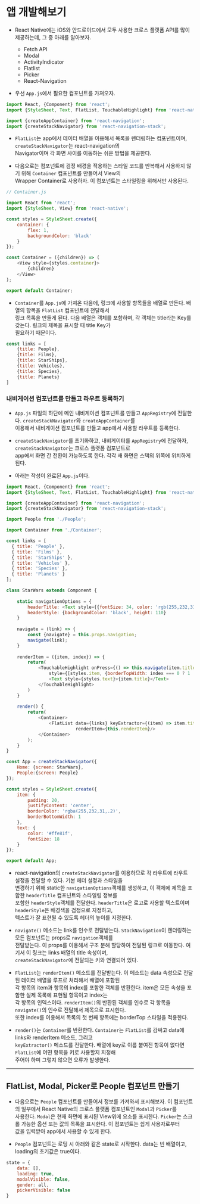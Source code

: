 <h1>앱 개발해보기</h1>

* React Native에는 iOS와 안드로이드에서 모두 사용한 크로스 플랫폼 API를 많이 제공하는데, 그 중 아래를 알아보자.
  * Fetch API
  * Modal
  * ActivityIndicator
  * Flatlist
  * Picker
  * React-Navigation

* 우선 `App.js`에서 필요한 컴포넌트를 가져오자.
```js
import React, {Component} from 'react';
import {StyleSheet, Text, FlatList, TouchableHighlight} from 'react-native';

import {createAppContainer} from 'react-navigation';
import {createStackNavigator} from 'react-navigation-stack';
```
* `FlatList`는 app에서 데이터 배열을 이용해서 목록을 렌더링하는 컴포넌트이며, `createStackNavigator`는 react-navigation의   
  Navigator이며 각 화면 사이를 이동하는 쉬운 방법을 제공한다.

* 다음으로는 컴포넌트에 검정 배경을 적용하는 스타일 코드를 반복해서 사용하지 않기 위해 `Container` 컴포넌트를 만들어서 View의   
  Wrapper Container로 사용하자. 이 컴포넌트는 스타일링을 위해서만 사용된다.

```js
// Container.js

import React from 'react';
import {StyleSheet, View} from 'react-native';

const styles = StyleSheet.create({
    container: {
        flex: 1,
        backgroundColor: 'black'
    }
});

const Container = ({children}) => (
    <View style={styles.container}>
        {children}
    </View>
);

export default Container;
```

* `Container`를 `App.js`에 가져온 다음에, 링크에 사용할 항목들을 배열로 만든다. 배열의 항목을 `FlatList` 컴포넌트에 전달해서   
  링크 목록을 만들게 된다. 다음 배열은 객체를 포함하며, 각 객체는 title라는 Key를 갖는다. 링크의 제목을 표시할 때 title Key가   
  필요하기 때문이다.
```js
const links = [
    {title: People},
    {title: Films},
    {title: StarShips},
    {title: Vehicles},
    {title: Species},
    {title: Planets}
]
```

<h3>내비게이션 컴포넌트를 만들고 라우트 등록하기</h3>

* `App.js` 파일의 하단에 메인 내비게이션 컴포넌트를 만들고 `AppRegistry`에 전달한다. `createStackNavigator`와 `createAppContainer`를   
  이용해서 내비게이션 컴포넌트를 만들고 app에서 사용할 라우트를 등록한다.
* `createStackNavigator`를 초기화하고, 내비게이터를 `AppRegistry`에 전달하자, `createStackNavigator`는 크로스 플랫폼 컴포넌트로   
  app에서 화면 간 전환이 가능하도록 한다. 각각 새 화면은 스택의 위쪽에 위치하게 된다.

* 아래는 작성이 완료된 `App.js`이다.
```js
import React, {Component} from 'react';
import {StyleSheet, Text, FlatList, TouchableHighlight} from 'react-native';

import {createAppContainer} from 'react-navigation';
import {createStackNavigator} from 'react-navigation-stack';

import People from './People';

import Container from './Container';

const links = [
  { title: 'People' },
  { title: 'Films' },
  { title: 'StarShips' },
  { title: 'Vehicles' },
  { title: 'Species' },
  { title: 'Planets' }
];

class StarWars extends Component {
    
    static navigationOptions = {
        headerTitle: <Text style={{fontSize: 34, color: 'rgb(255,232,31)'}}>StarWars</Text>,
        headerStyle: {backgroundColor: 'black', height: 110}
    }
    
    navigate = (link) => {
        const {navigate} = this.props.navigation;
        navigate(link);
    }
    
    renderItem = ({item, index}) => {
        return(
            <TouchableHighlight onPress={() => this.navigate(item.title)}
                style={[styles.item, {borderTopWidth: index === 0 ? 1 : null}]} >
                <Text style={styles.text}>{item.title}</Text>
            </TouchableHighlight>               
        )
    }
    
    render() {
        return(
            <Container>
                <FlatList data={links} keyExtractor={(item) => item.title}
                          renderItem={this.renderItem}/>
            </Container>
        );
    }
}

const App = createStackNavigator({
    Home: {screen: StarWars},
    People:{screen: People}
});

const styles = StyleSheet.create({
    item: {
        padding: 20,
        justifyContent: 'center',
        borderColor: 'rgba(255,232,31,.2)',
        borderBottomWidth: 1
    },
    text: {
        color: '#ffe81f',
        fontSize: 18
    }
});

export default App;
```

* react-navigation의 `createStackNavigator`를 이용하므로 각 라우트에 라우트 설정을 전달할 수 있다. 기본 헤더 설정과 스타일을   
  변경하기 위해 static한 `navigationOptions`객체를 생성하고, 이 객체에 제목을 포함한 `headerTitle` 컴포넌트와 스타일링 정보를   
  포함한 `headerStyle`객체를 전달한다. `headerTitle`은 로고로 사용할 텍스트이며 `headerStyle`은 배경색을 검정으로 지정하고,   
  텍스트가 잘 표현될 수 있도록 헤더의 높이를 지정한다.

* `navigate()` 메소드는 link를 인수로 전달받는다. `StackNavigation`이 렌더링하는 모든 컴포넌트는 props로 `navigation`객체를   
  전달받는다. 이 props를 이용해서 구조 분해 할당하여 전달된 링크로 이동한다. 여기서 이 링크는 links 배열의 title 속성이며,   
  `createStackNavigator`에 전달되는 키와 연결되어 있다.

* `FlatList`는 `renderItem()` 메소드를 전달받는다. 이 메소드는 data 속성으로 전달된 데이터 배열을 루프로 처리해서 배열에 포함된   
  각 항목의 item과 항목의 index를 포함한 객체를 반환한다. item은 모든 속성을 포함한 실제 목록에 표현될 항목이고 index는   
  각 항목의 인덱스이다. `renderItem()`의 반환된 객체를 인수로 각 항목을 `navigate()`의 인수로 전달해서 제목으로 표시힌다.   
  또한 index를 이용해서 목록의 첫 번째 항목에는 borderTop 스타일을 적용한다.

* `render()`는 `Container`를 반환한다. `Container`는 `FlatList`를 감싸고 data에 links와 renderItem 메소드, 그리고   
  `keyExtractor()` 메소드를 전달한다. 배열에 key로 이름 붙여진 항목이 없다면 `FlatList`에 어떤 항목을 키로 사용할지 지정해   
  주어야 하며 그렇지 않으면 오류가 발생한다.
<hr/>

<h2>FlatList, Modal, Picker로 People 컴포넌트 만들기</h2>

* 다음으로는 `People` 컴포넌트를 만들어서 정보를 가져와서 표시해보자. 이 컴포넌트의 일부에서 React Native의 크로스 플랫폼 컴포넌트인 `Modal`과 `Picker`를   
  사용한다. `Modal`은 현재 화면에 표시된 View위에 요소를 표시한다. `Picker`는 스크롤 가능한 옵션 또는 값의 목록을 표시한다. 이 컴포넌트는 쉽게 사용자로부터   
  값을 입력받아 app에서 사용할 수 있게 한다.

* `People` 컴포넌트는 로딩 시 아래와 같은 state로 시작한다. data는 빈 배열이고, loading의 초기값은 true이다.
```js
state = {
    data: [],
    loading: true,
    modalVisible: false,
    gender: all,
    pickerVisible: false
}
```
